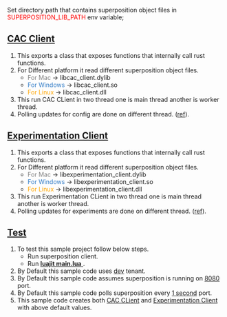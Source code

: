 Set directory path that contains superposition object files in <span style="color: red" > SUPERPOSITION_LIB_PATH </span> env variable;

## [<u> CAC Client </u>](./cacclient/CacClient.lua)

1. This exports a class that exposes functions that internally call rust functions.
2. For Different platform it read different superposition object files.
    *  <span style="color: #808080" >For Mac </span> ->  libcac_client.dylib
    *  <span style="color: #357EC7" >For Windows </span> ->  libcac_client.so
    *  <span style="color: orange" >For Linux </span> ->  libcac_client.dll
3. This run CAC CLient in two thread one is main thread another is worker thread.
4. Polling updates for config are done on different thread. ([ref](./cacclient/CacClient.lua#78)).


## [<u> Experimentation Client </u>](./expclient/ExperimentationClient.lua)

1. This exports a class that exposes functions that internally call rust functions.
2. For Different platform it read different superposition object files.
    *  <span style="color: #808080" >For Mac </span> ->  libexperimentation_client.dylib
    *  <span style="color: #357EC7" >For Windows </span> ->  libexperimentation_client.so
    *  <span style="color: orange" >For Linux </span> ->  libexperimentation_client.dll
3. This run Experimentation CLient in two thread one is main thread another is worker thread.
4. Polling updates for experiments are done on different thread. ([ref](./expclient/ExperimentationClient.lua#80)).


## [<u> Test </u>](./main.lua)

1. To test this sample project follow below steps.
    * Run superposition client.
    * Run <u> **luajit main.lua** </u>.
2. By Default this sample code uses [dev](./main.lua#4) tenant.
3. By Default this sample code assumes superposition is running on [8080](./main.lua#6) port.
3. By Default this sample code polls superposition every [1 second](./main.lua#L5) port.
4. This sample code creates both [CAC CLient](./main.lua#12) and [Experimentation Client](./main.lua#8) with above default values.